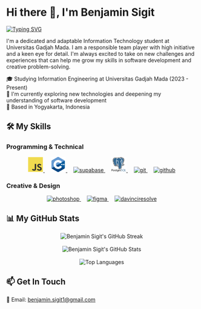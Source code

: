 # Hi there 👋, I'm Benjamin Sigit
[![Typing SVG](https://readme-typing-svg.herokuapp.com?font=Inter&size=35&pause=1000&center=true&vCenter=true&width=1000&lines=Information+Technology+Student+at+UGM;Creative+and+Detail-Oriented+Developer;A+Lifelong+Learner)](https://git.io/typing-svg)

I'm a dedicated and adaptable Information Technology student at Universitas Gadjah Mada. I am a responsible team player with high initiative and a keen eye for detail. I'm always excited to take on new challenges and experiences that can help me grow my skills in software development and creative problem-solving.

🎓 Studying Information Engineering at Universitas Gadjah Mada (2023 - Present)
<br>
🌱 I'm currently exploring new technologies and deepening my understanding of software development
<br>
📍 Based in Yogyakarta, Indonesia

## 🛠️ My Skills

### Programming & Technical
<p align="center">
  <a href="https://developer.mozilla.org/en-US/docs/Web/JavaScript" target="_blank" rel="noreferrer">
    <img src="https://raw.githubusercontent.com/devicons/devicon/master/icons/javascript/javascript-original.svg" alt="javascript" width="40" height="40"/>
  </a>
  &nbsp;&nbsp;&nbsp;
  <a href="https://www.cplusplus.com/" target="_blank" rel="noreferrer">
    <img src="https://raw.githubusercontent.com/devicons/devicon/master/icons/cplusplus/cplusplus-original.svg" alt="cplusplus" width="40" height="40"/>
  </a>
  &nbsp;&nbsp;&nbsp;
  <a href="https://supabase.io/" target="_blank" rel="noreferrer">
    <img src="https://cdn.jsdelivr.net/gh/devicons/devicon/icons/supabase/supabase-original.svg" alt="supabase" width="40" height="40"/>
  </a>
  &nbsp;&nbsp;&nbsp;
  <a href="https://www.postgresql.org" target="_blank" rel="noreferrer">
    <img src="https://raw.githubusercontent.com/devicons/devicon/master/icons/postgresql/postgresql-original-wordmark.svg" alt="postgresql" width="40" height="40"/>
  </a>
  &nbsp;&nbsp;&nbsp;
  <a href="https://git-scm.com/" target="_blank" rel="noreferrer">
    <img src="https://www.vectorlogo.zone/logos/git-scm/git-scm-icon.svg" alt="git" width="40" height="40"/>
  </a>
  &nbsp;&nbsp;&nbsp;
  <a href="https://github.com/" target="_blank" rel="noreferrer">
    <img src="https://cdn.jsdelivr.net/gh/devicons/devicon/icons/github/github-original.svg" alt="github" width="40" height="40"/>
  </a>
</p>

### Creative & Design
<p align="center">
  <a href="https://www.adobe.com/products/photoshop.html" target="_blank" rel="noreferrer">
    <img src="https://cdn.jsdelivr.net/gh/devicons/devicon/icons/photoshop/photoshop-plain.svg" alt="photoshop" width="40" height="40"/>
  </a>
  &nbsp;&nbsp;&nbsp;
  <a href="https://www.figma.com/" target="_blank" rel="noreferrer">
    <img src="https://www.vectorlogo.zone/logos/figma/figma-icon.svg" alt="figma" width="40" height="40"/>
  </a>
  &nbsp;&nbsp;&nbsp;
  <a href="https://www.blackmagicdesign.com/products/davinciresolve" target="_blank" rel="noreferrer">
    <img src="https://upload.wikimedia.org/wikipedia/commons/9/90/DaVinci_Resolve_17_logo.svg" alt="davinciresolve" width="40" height="40"/>
  </a>
</p>

## 📊 My GitHub Stats

<p align="center">
  <img src="https://github-readme-streak-stats.herokuapp.com/?user=benjminn&theme=dracula" alt="Benjamin Sigit's GitHub Streak" />
  <br><br>
  <img src="https://github-readme-stats.vercel.app/api?username=benjminn&show_icons=true&theme=dracula&rank_icon=github" alt="Benjamin Sigit's GitHub Stats" />
  <br><br>
  <img src="https://github-readme-stats.vercel.app/api/top-langs/?username=benjminn&layout=compact&theme=dracula" alt="Top Languages" />
</p>

## 📫 Get In Touch

📧 Email: <a href="mailto:benjamin.sigit1@gmail.com">benjamin.sigit1@gmail.com</a>
